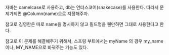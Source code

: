 자바는 camelcase로 사용하고, db는 언더스코어(snakecase)를 사용한다.
따라서 문제가되면 @Column(name)으로 지정해주자.

참고로 김영한은 따로 name을 명시하지 않고 필드명을 웬만하면 그대로 사용한다고 한다.

참고로 이 문제를 해결해주기 위해서,
스프링 부트에서는 myName 의 경우 my_name이나, MY_NAME으로 바꿔주는 기능도 있다.